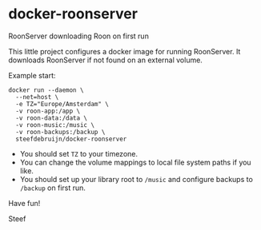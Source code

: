 # docker-roonserver
RoonServer downloading Roon on first run

This little project configures a docker image for running RoonServer.
It downloads RoonServer if not found on an external volume.

Example start:

    docker run --daemon \
      --net=host \
      -e TZ="Europe/Amsterdam" \
      -v roon-app:/app \
      -v roon-data:/data \
      -v roon-music:/music \
      -v roon-backups:/backup \
      steefdebruijn/docker-roonserver
  
  * You should set `TZ` to your timezone.
  * You can change the volume mappings to local file system paths if you like.
  * You should set up your library root to `/music` and configure backups to `/backup` on first run.
  
  Have fun!
  
  Steef
